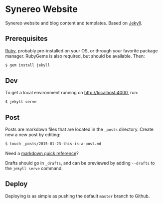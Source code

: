 # Synereo Website

Synereo website and blog content and templates. Based on [Jekyll](http://jekyllrb.com/).

## Prerequisites

[Ruby](https://www.ruby-lang.org/en/), probably pre-installed on your OS, or through your favorite package manager. RubyGems is also required, but should be available. Then:

```bash
$ gem install jekyll
```

## Dev

To get a local environment running on [http://localhost:4000](http://localhost:4000), run:

```bash
$ jekyll serve
```

## Post

Posts are markdown files that are located in the `_posts` directory. Create new a new post by editing:

```bash
$ touch _posts/2015-01-23-this-is-a-post.md
```

Need a [markdown quick reference](http://kramdown.gettalong.org/quickref.html)?

Drafts should go in `_drafts`, and can be previewed by adding `--drafts` to the `jekyll serve` command.

## Deploy

Deploying is as simple as pushing the default `master` branch to Github.

